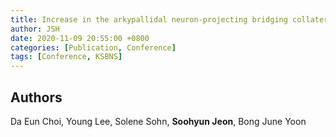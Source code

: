 ```yaml
---
title: Increase in the arkypallidal neuron-projecting bridging collaterals in the GPe induces impulsive behavior in mice
author: JSH
date: 2020-11-09 20:55:00 +0800
categories: [Publication, Conference]
tags: [Conference, KSBNS]
---
```


## Authors
Da Eun Choi, Young Lee, Solene Sohn, **Soohyun Jeon**, Bong June Yoon
